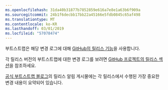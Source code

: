 ```yaml
---
ms.openlocfilehash: 31da40b31877b7852859e616a7e8e1a63b6f909a
ms.sourcegitcommit: 24b1f6decbb17bb22a45166e5fdb0845c65af498
ms.translationtype: MT
ms.contentlocale: ko-KR
ms.lasthandoff: 03/01/2019
ms.locfileid: "57078474"
---
```

부트스트랩은 해당 변경 로그에 대해 [GitHub의 릴리스 기능](https://github.com/blog/1547-release-your-software)을 사용합니다.

각 릴리스 버전의 부트스트랩에 대한 변경 로그를 보려면 [GitHub 프로젝트의 릴리스 섹션](https://github.com/twbs/bootstrap/releases)을 참조하세요.

[공식 부트스트랩 블로그](http://blog.getbootstrap.com)의 릴리스 알림 게시물에는 각 릴리스에서 수행된 가장 중요한 변경 내용이 요약되어 있습니다.
